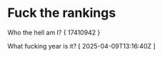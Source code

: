 # Fuck the rankings

Who the hell am I?
{ 17410942 }

What fucking year is it?
[ 2025-04-09T13:16:40Z ]
